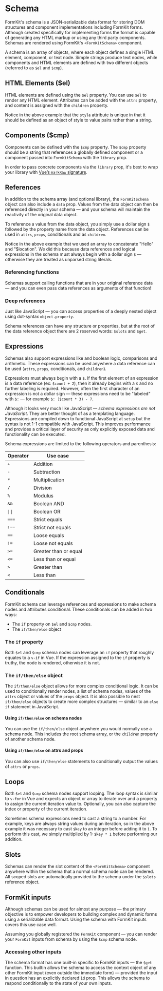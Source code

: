 # Schema

FormKit's schema is a JSON-serializable data format for storing DOM structures and component implementations including FormKit forms. Although created specifically for implementing forms the format is capable of generating any HTML markup or using any third party components. Schemas are rendered using FormKit's `<FormKitSchema>` component.

A schema is an array of objects, where each object defines a single HTML element, component, or text node. Simple strings produce text nodes, while components and HTML elements are defined with two different objects (referred to as `$el` and `$cmp`).

## HTML Elements ($el)

HTML elements are defined using the `$el` property. You can use `$el` to render any HTML element. Attributes can be added with the `attrs` property, and content is
assigned with the `children` property.

<example
  name="Schema - elements"
  file="/_content/examples/schema-elements/schema-elements"
  langs="vue"
  layout="row">
</example>

<callout type="tip" name="The style attribute">
Notice in the above example that the <code>style</code> attribute is unique in that it should be defined as an object of style to value pairs rather than a string.
</callout>

## Components ($cmp)

Components can be defined with the `$cmp` property. The `$cmp` property should be a string that references a globally defined component or a component passed
into `FormKitSchema` with the `library` prop.

<example
  name="Schema - components"
  file="/_content/examples/schema-components/schema-components"
  langs="vue"
  layout="row">
</example>

<callout type="warning" label="Components as props">
In order to pass concrete components via the <code>library</code> prop, it's best to wrap your library with <a href="https://v3.vuejs.org/api/basic-reactivity.html#markraw">Vue’s <code>markRaw</code> signature</a>.
</callout>

## References

In addition to the schema array (and optional library), the `FormKitSchema` object can also include a `data` prop. Values from the data object can then be referenced directly in your schema — and your schema will maintain the reactivity of the original data object.

To reference a value from the data object, you simply use a dollar sign `$` followed by the property name from the data object. References can be used in `attrs`, `props`, conditionals and as `children`.

<example
  name="Schema - data"
  file="/_content/examples/schema-data/schema-data"
  langs="vue"
  layout="row">
</example>

<callout type="warning" label="Important note">
Notice in the above example that we used an array to concatenate "Hello" and "$location". We did this because data references and logical expressions in the schema must always begin with a dollar sign <code>$</code> — otherwise they are treated as unparsed string literals.
</callout>

### Referencing functions

Schemas support calling functions that are in your original reference data — and you can even pass data references as arguments of that function!

<example
  name="Schema - functions"
  file="/_content/examples/schema-functions/schema-functions"
  langs="vue"
  layout="row">
</example>

### Deep references

Just like JavaScript — you can access properties of a deeply nested object using dot-syntax `object.property`.

<example
  name="Schema - functions"
  file="/_content/examples/schema-dot-syntax/schema-dot-syntax"
  langs="vue"
  layout="row">
</example>

<callout type="note" label="Reserved words">
Schema references can have any structure or properties, but at the root of the data reference object there are 2 reserved words: <code>$slots</code> and <code>$get</code>.
</callout>

## Expressions

Schemas also support expressions like and boolean logic, comparisons and arithmetic. These expressions can be used anywhere a data reference can be used (`attrs`, `props`, conditionals, and `children`).

<example
  name="Schema - expressions"
  file="/_content/examples/schema-expressions/schema-expressions"
  langs="vue"
  layout="row">
</example>

<callout type="tip" label="Labeling expressions">
Expressions must always begin with a <code>$</code>. If the first element of an expression is a data reference (ex: <code>$count + 2</code>), then it already begins with a <code>$</code> and no further labeling is required. However, often the first character of an expression is not a dollar sign — these expressions need to be "labeled" with <code>$:</code> — for example <code>$: ($count * 3) - 7</code>.
</callout>

Although it looks very much like JavaScript — *schema expressions are not JavaScript*. They are better thought of as a templating language. Expressions are compiled down to functional JavaScript at `setup` but the syntax is not 1-1 compatible with JavaScript. This improves performance and provides a critical layer of security as only explicitly exposed data and functionality can be executed.

Schema expressions are limited to the following operators and parenthesis:

| Operator | Use case              |
| -------- | --------------------- |
| `+`      | Addition              |
| `-`      | Subtraction           |
| `*`      | Multiplication        |
| `/`      | Division              |
| `%`      | Modulus               |
| `&&`     | Boolean AND           |
| `\|\|`   | Boolean OR            |
| `===`    | Strict equals         |
| `!==`    | Strict not equals     |
| `==`     | Loose equals          |
| `!=`     | Loose not equals      |
| `>=`     | Greater than or equal |
| `<=`     | Less than or equal    |
| `>`      | Greater than          |
| `<`      | Less than             |

## Conditionals

FormKit schema can leverage references and expressions to make schema nodes and attributes conditional. These conditionals can be added in two ways:

- The `if` property on `$el` and `$cmp` nodes.
- The `if/then/else` object

### The `if` property

Both `$el` and `$cmp` schema nodes can leverage an `if` property that roughly equates to a `v-if` in Vue. If the expression assigned to the `if` property is truthy, the node is rendered, otherwise it is not.

<example
  name="Schema - conditional"
  file="/_content/examples/schema-conditional/schema-conditional"
  langs="vue"
  layout="row">
</example>

### The `if/then/else` object

The `if/then/else` object allows for more complex conditional logic. It can be used to conditionally render nodes, a list of schema nodes, values of the `attrs` object or values of the `props` object. It is also possible to nest `if/then/else` objects to create more complex structures — similar to an `else if` statement in JavaScript.

#### Using `if/then/else` on schema nodes

You can use the `if/then/else` object anywhere you would normally use a schema node. This includes the root schema array, or the `children` property of another schema node.

<example
  name="Schema - conditional object"
  file="/_content/examples/schema-conditional-object/schema-conditional-object"
  langs="vue"
  layout="row">
</example>

#### Using `if/then/else` on attrs and props

You can also use `if/then/else` statements to conditionally output the values of `attrs` or `props`.

<example
  name="Schema - conditional attrs"
  file="/_content/examples/schema-conditional-attrs/schema-conditional-attrs"
  langs="vue"
  layout="row">
</example>

## Loops

Both `$el` and `$cmp` schema nodes support looping. The loop syntax is similar to `v-for` in Vue and expects an object or array to iterate over and a property to assign the current iteration value to. Optionally, you can also capture the index or property of the current iteration.

<example
  name="Schema - loops"
  file="/_content/examples/schema-loops/schema-loops"
  langs="vue"
  layout="row">
</example>

<callout type="tip" label="Casting">
Sometimes schema expressions need to cast a string to a number. For example, keys are always string values during an iteration, so in the above example it was necessary to cast <code>$key</code> to an integer before adding it to <code>1</code>. To perform this cast, we simply multiplied by 1: <code>$key * 1</code> before performing our addition.
</callout>

## Slots

Schemas can render the slot content of the `<FormKitSchema>` component anywhere within the schema that a normal schema node can be rendered. All scoped slots are automatically provided to the schema under the `$slots` reference object.

<example
  name="Schema - slots"
  file="/_content/examples/schema-slots/schema-slots"
  langs="vue"
  layout="row">
</example>

## FormKit inputs

Although schemas can be used for almost any purpose — the primary objective is to empower developers to building complex and dynamic forms using a serializable data format. Using the schema with FormKit inputs covers this use case well.

Assuming you globally registered the `FormKit` component — you can render your `FormKit` inputs from schema by using the `$cmp` schema node.

<example
  name="Schema - formkit"
  file="/_content/examples/schema-formkit/schema-formkit"
  langs="vue"
  layout="row">
</example>

### Accessing other inputs

The schema format has one built-in specific to FormKit inputs — the `$get` function. This builtin allows the schema to access the context object of any other FormKit input (even outside the immediate form) — provided the input in question has an explicitly declared `id` prop. This allows the schema to respond conditionally to the state of your own inputs.

<example
  name="Schema - formkit"
  file="/_content/examples/schema-get/schema-get"
  langs="vue"
  layout="row">
</example>
